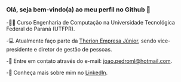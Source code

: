 ### Olá, seja bem-vindo(a) ao meu perfil no Github 👋


-👨‍🎓 Curso Engenharia de Computação na Universidade Tecnológica Federal do Paraná (UTFPR).

-💻 Atualmente faço parte da [Therion Empresa Júnior](https://therionej.com.br/), sendo vice-presidente e diretor de gestão de pessoas.

-💬 Entre em contato através do e-mail: joao.pedroml@hotmail.com.

-🔭 Conheça mais sobre mim no [LinkedIn]([linked.in/JoãoPedroMoretoLourenção](https://www.linkedin.com/in/joao-pedro-moreto-louren%C3%A7%C3%A3o)).
<!--
**Joao-Pedro-ML/Joao-Pedro-ML** is a ✨ _special_ ✨ repository because its `README.md` (this file) appears on your GitHub profile.

Here are some ideas to get you started:

- 🔭 I’m currently working on ...
- 🌱 I’m currently learning ...
- 👯 I’m looking to collaborate on ...
- 🤔 I’m looking for help with ...
- 💬 Ask me about ...
- 📫 How to reach me: ...
- 😄 Pronouns: ...
- ⚡ Fun fact: ...
-->
